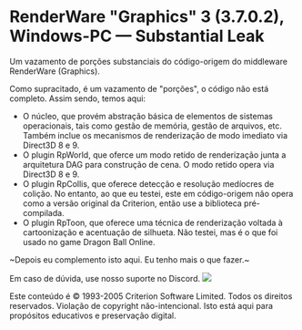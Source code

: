 # RenderWare "Graphics" 3 (3.7.0.2), Windows-PC — Substantial Leak

Um vazamento de porções substanciais do código-origem do middleware RenderWare (Graphics).

Como supracitado, é um vazamento de "porções", o código não está completo. Assim sendo, temos aqui:
* O núcleo, que provém abstração básica de elementos de sistemas operacionais, tais como gestão de memória, gestão de arquivos, etc. Também inclue os mecanismos de renderização de modo imediato via Direct3D 8 e 9.
* O plugin RpWorld, que oferce um modo retido de renderização junta a arquitetura DAG para construção de cena. O modo retido opera via Direct3D 8 e 9.
* O plugin RpCollis, que oferece detecção e resolução medíocres de colição. No entanto, ao que eu testei, este em código-origem não opera como a versão original da Criterion, então use a biblioteca pré-compilada.
* O plugin RpToon, que oferece uma técnica de renderização voltada à cartoonização e acentuação de silhueta. Não testei, mas é o que foi usado no game Dragon Ball Online.

~Depois eu complemento isto aqui. Eu tenho mais o que fazer.~

Em caso de dúvida, use nosso suporte no Discord.
[![](https://discordapp.com/api/guilds/349379672351571969/embed.png?style=banner1)](https://discord.gg/vUnjgYD)

Este conteúdo é © 1993-2005 Criterion Software Limited. Todos os direitos reservados. Violação de copyright não-intencional. Isto está aqui para propósitos educativos e preservação digital.
